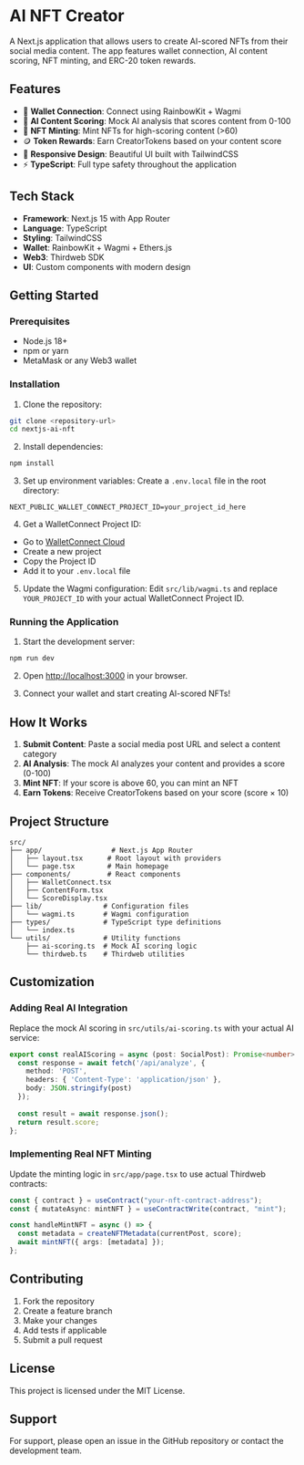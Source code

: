 # AI NFT Creator

A Next.js application that allows users to create AI-scored NFTs from their social media content. The app features wallet connection, AI content scoring, NFT minting, and ERC-20 token rewards.

## Features

- 🔗 **Wallet Connection**: Connect using RainbowKit + Wagmi
- 🤖 **AI Content Scoring**: Mock AI analysis that scores content from 0-100
- 🎨 **NFT Minting**: Mint NFTs for high-scoring content (>60)
- 🪙 **Token Rewards**: Earn CreatorTokens based on your content score
- 📱 **Responsive Design**: Beautiful UI built with TailwindCSS
- ⚡ **TypeScript**: Full type safety throughout the application

## Tech Stack

- **Framework**: Next.js 15 with App Router
- **Language**: TypeScript
- **Styling**: TailwindCSS
- **Wallet**: RainbowKit + Wagmi + Ethers.js
- **Web3**: Thirdweb SDK
- **UI**: Custom components with modern design

## Getting Started

### Prerequisites

- Node.js 18+ 
- npm or yarn
- MetaMask or any Web3 wallet

### Installation

1. Clone the repository:
```bash
git clone <repository-url>
cd nextjs-ai-nft
```

2. Install dependencies:
```bash
npm install
```

3. Set up environment variables:
Create a `.env.local` file in the root directory:
```env
NEXT_PUBLIC_WALLET_CONNECT_PROJECT_ID=your_project_id_here
```

4. Get a WalletConnect Project ID:
- Go to [WalletConnect Cloud](https://cloud.walletconnect.com/)
- Create a new project
- Copy the Project ID
- Add it to your `.env.local` file

5. Update the Wagmi configuration:
Edit `src/lib/wagmi.ts` and replace `YOUR_PROJECT_ID` with your actual WalletConnect Project ID.

### Running the Application

1. Start the development server:
```bash
npm run dev
```

2. Open [http://localhost:3000](http://localhost:3000) in your browser.

3. Connect your wallet and start creating AI-scored NFTs!

## How It Works

1. **Submit Content**: Paste a social media post URL and select a content category
2. **AI Analysis**: The mock AI analyzes your content and provides a score (0-100)
3. **Mint NFT**: If your score is above 60, you can mint an NFT
4. **Earn Tokens**: Receive CreatorTokens based on your score (score × 10)

## Project Structure

```
src/
├── app/                 # Next.js App Router
│   ├── layout.tsx      # Root layout with providers
│   └── page.tsx        # Main homepage
├── components/         # React components
│   ├── WalletConnect.tsx
│   ├── ContentForm.tsx
│   └── ScoreDisplay.tsx
├── lib/               # Configuration files
│   └── wagmi.ts       # Wagmi configuration
├── types/             # TypeScript type definitions
│   └── index.ts
└── utils/             # Utility functions
    ├── ai-scoring.ts  # Mock AI scoring logic
    └── thirdweb.ts    # Thirdweb utilities
```

## Customization

### Adding Real AI Integration

Replace the mock AI scoring in `src/utils/ai-scoring.ts` with your actual AI service:

```typescript
export const realAIScoring = async (post: SocialPost): Promise<number> => {
  const response = await fetch('/api/analyze', {
    method: 'POST',
    headers: { 'Content-Type': 'application/json' },
    body: JSON.stringify(post)
  });
  
  const result = await response.json();
  return result.score;
};
```

### Implementing Real NFT Minting

Update the minting logic in `src/app/page.tsx` to use actual Thirdweb contracts:

```typescript
const { contract } = useContract("your-nft-contract-address");
const { mutateAsync: mintNFT } = useContractWrite(contract, "mint");

const handleMintNFT = async () => {
  const metadata = createNFTMetadata(currentPost, score);
  await mintNFT({ args: [metadata] });
};
```

## Contributing

1. Fork the repository
2. Create a feature branch
3. Make your changes
4. Add tests if applicable
5. Submit a pull request

## License

This project is licensed under the MIT License.

## Support

For support, please open an issue in the GitHub repository or contact the development team.

